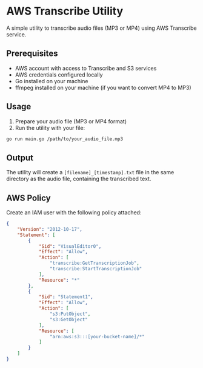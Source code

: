 # AWS Transcribe Utility

A simple utility to transcribe audio files (MP3 or MP4) using AWS Transcribe service.

## Prerequisites

- AWS account with access to Transcribe and S3 services
- AWS credentials configured locally
- Go installed on your machine
- ffmpeg installed on your machine (if you want to convert MP4 to MP3)

## Usage

1. Prepare your audio file (MP3 or MP4 format)
2. Run the utility with your file:

```bash
go run main.go /path/to/your_audio_file.mp3
```

## Output

The utility will create a `[filename]_[timestamp].txt` file in the same directory as the audio file, containing the transcribed text.

## AWS Policy

Create an IAM user with the following policy attached:

```json
{
    "Version": "2012-10-17",
    "Statement": [
        {
            "Sid": "VisualEditor0",
            "Effect": "Allow",
            "Action": [
                "transcribe:GetTranscriptionJob",
                "transcribe:StartTranscriptionJob"
            ],
            "Resource": "*"
        },
        {
            "Sid": "Statement1",
            "Effect": "Allow",
            "Action": [
                "s3:PutObject",
                "s3:GetObject"
            ],
            "Resource": [
                "arn:aws:s3:::[your-bucket-name]/*"
            ]
        }
    ]
}
```
